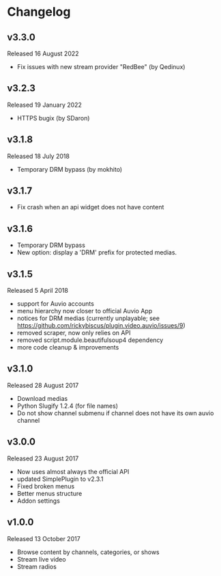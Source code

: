 # Changelog

## v3.3.0
Released 16 August 2022
* Fix issues with new stream provider "RedBee" (by Qedinux)

## v3.2.3
Released 19 January 2022
* HTTPS bugix (by SDaron)

## v3.1.8
Released 18 July 2018
* Temporary DRM bypass (by mokhito)

## v3.1.7
* Fix crash when an api widget does not have content

## v3.1.6
* Temporary DRM bypass
* New option: display a 'DRM' prefix for protected medias.

## v3.1.5
Released 5 April 2018
* support for Auvio accounts
* menu hierarchy now closer to official Auvio App
* notices for DRM medias (currently unplayable; see https://github.com/rickybiscus/plugin.video.auvio/issues/9) 
* removed scraper, now only relies on API
* removed script.module.beautifulsoup4 dependency
* more code cleanup & improvements

## v3.1.0
Released 28 August 2017
* Download medias
* Python Slugify 1.2.4 (for file names)
* Do not show channel submenu if channel does not have its own auvio channel

## v3.0.0
Released 23 August 2017
* Now uses almost always the official API
* updated SimplePlugin to v2.3.1
* Fixed broken menus
* Better menus structure
* Addon settings

## v1.0.0
Released 13 October 2017
* Browse content by channels, categories, or shows
* Stream live video
* Stream radios
